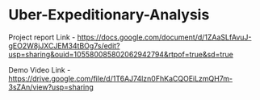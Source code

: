 # Uber-Expeditionary-Analysis


Project report Link - 
https://docs.google.com/document/d/1ZAaSLfAvuJ-gEO2W8jJXCJEM34tBOg7s/edit?usp=sharing&ouid=105580085802062942794&rtpof=true&sd=true


Demo Video Link - https://drive.google.com/file/d/1T6AJ74lzn0FhKaCQOEiLzmQH7m-3sZAn/view?usp=sharing
